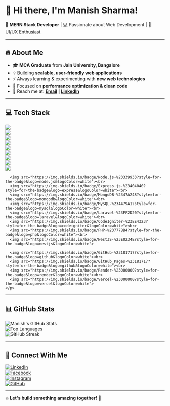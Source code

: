# 👋 Hi there, I'm Manish Sharma!  

🚀 **MERN Stack Developer** | 💻 Passionate about Web Development | 🎨 UI/UX Enthusiast  

---
## 🔥 About Me  
- 🎓 **MCA Graduate** from **Jain University, Bangalore**  
- 💡 Building **scalable, user-friendly web applications**  
- ⚡ Always learning & experimenting with **new web technologies**  
- 🎯 Focused on **performance optimization & clean code**  
- 📩 Reach me at: **[Email](mailto:mks957678@example.com) | [LinkedIn](https://linkedin.com/in/manish-sharma-89206421b)**  

---

## 💻 Tech Stack  

<p>
      <img src="https://img.shields.io/badge/HTML5-%23E34F26?style=for-the-badge&logo=html5&logoColor=white"><br>
      <img src="https://img.shields.io/badge/CSS3-%231572B6?style=for-the-badge&logo=css3&logoColor=white"><br>
      <img src="https://img.shields.io/badge/JavaScript-%23F7DF1E?style=for-the-badge&logo=javascript&logoColor=black"><br>
      <img src="https://img.shields.io/badge/React-%2361DAFB?style=for-the-badge&logo=react&logoColor=black"><br>
      <img src="https://img.shields.io/badge/Redux-%23764ABC?style=for-the-badge&logo=redux&logoColor=white"><br>
      <img src="https://img.shields.io/badge/Bootstrap-%23563D7C?style=for-the-badge&logo=bootstrap&logoColor=white"><br>
      <img src="https://img.shields.io/badge/TailwindCSS-%2338B2AC?style=for-the-badge&logo=tailwind-css&logoColor=white"><br>
      <img src="https://img.shields.io/badge/Vite-%23646CFF?style=for-the-badge&logo=vite&logoColor=white"><br>
      <img src="https://img.shields.io/badge/Next.js-%23000000?style=for-the-badge&logo=next.js&logoColor=white">
  
      <img src="https://img.shields.io/badge/Node.js-%23339933?style=for-the-badge&logo=node.js&logoColor=white"><br>
      <img src="https://img.shields.io/badge/Express.js-%23404040?style=for-the-badge&logo=express&logoColor=white"><br>
      <img src="https://img.shields.io/badge/MongoDB-%2347A248?style=for-the-badge&logo=mongodb&logoColor=white"><br>
      <img src="https://img.shields.io/badge/MySQL-%234479A1?style=for-the-badge&logo=mysql&logoColor=white"><br>
      <img src="https://img.shields.io/badge/Laravel-%23FF2D20?style=for-the-badge&logo=laravel&logoColor=white"><br>
      <img src="https://img.shields.io/badge/CodeIgniter-%23EE4323?style=for-the-badge&logo=codeigniter&logoColor=white"><br>
      <img src="https://img.shields.io/badge/PHP-%23777BB4?style=for-the-badge&logo=php&logoColor=white"><br>
      <img src="https://img.shields.io/badge/NestJS-%23E0234E?style=for-the-badge&logo=nestjs&logoColor=white">
   
      <img src="https://img.shields.io/badge/GitHub-%23181717?style=for-the-badge&logo=github&logoColor=white"><br>
      <img src="https://img.shields.io/badge/GitHub_Pages-%23181717?style=for-the-badge&logo=github&logoColor=white"><br>
      <img src="https://img.shields.io/badge/Render-%23000000?style=for-the-badge&logo=render&logoColor=white"><br>
      <img src="https://img.shields.io/badge/Vercel-%23000000?style=for-the-badge&logo=vercel&logoColor=white">
    </p>

---

## 📊 GitHub Stats  

![Manish's GitHub Stats](https://github-readme-stats.vercel.app/api?username=manish-stacks&show_icons=true&theme=tokyonight)  
![Top Languages](https://github-readme-stats.vercel.app/api/top-langs/?username=manish-stacks&layout=compact&theme=tokyonight)  
![GitHub Streak](https://github-readme-streak-stats.herokuapp.com/?user=manish-stacks&theme=tokyonight)  

---

## 📡 Connect With Me  

[![LinkedIn](https://img.shields.io/badge/LinkedIn-%230077B5?style=for-the-badge&logo=linkedin&logoColor=white)](https://linkedin.com/in/manish-sharma-89206421b)  
[![Facebook](https://img.shields.io/badge/Facebook-%231877F2?style=for-the-badge&logo=facebook&logoColor=white)](https://facebook.com/your-profile)  
[![Instagram](https://img.shields.io/badge/Instagram-%23E4405F?style=for-the-badge&logo=instagram&logoColor=white)](https://instagram.com/manis_h_95)  
[![GitHub](https://img.shields.io/badge/GitHub-%23181717?style=for-the-badge&logo=github&logoColor=white)](https://github.com/manish-stacks)  

---

🔥 **Let's build something amazing together!** 🚀  
